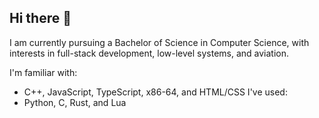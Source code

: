 ## Hi there 👋

I am currently pursuing a Bachelor of Science in Computer Science, with interests in full-stack development, low-level systems, and aviation.

I'm familiar with:
- C++, JavaScript, TypeScript, x86-64, and HTML/CSS
I've used:
- Python, C, Rust, and Lua

<!--
**theplaceincan/theplaceincan** is a ✨ _special_ ✨ repository because its `README.md` (this file) appears on your GitHub profile.

Here are some ideas to get you started:

- 🔭 I’m currently working on ...
- 🌱 I’m currently learning ...
- 👯 I’m looking to collaborate on ...
- 🤔 I’m looking for help with ...
- 💬 Ask me about ...
- 📫 How to reach me: ...
- 😄 Pronouns: ...
- ⚡ Fun fact: ...
-->
